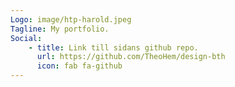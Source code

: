 ```yaml
---
Logo: image/htp-harold.jpeg
Tagline: My portfolio.
Social:
    - title: Link till sidans github repo.
      url: https://github.com/TheoHem/design-bth
      icon: fab fa-github
---
```

